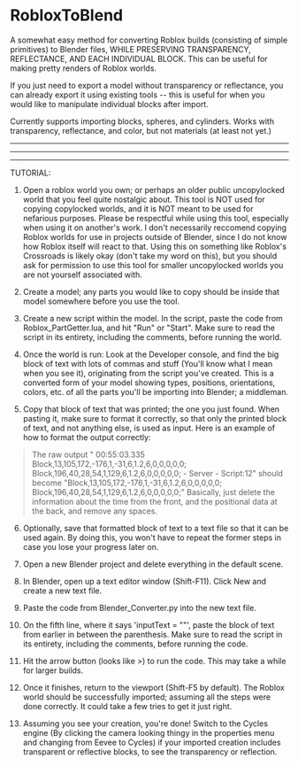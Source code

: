 # RobloxToBlend
A somewhat easy method for converting Roblox builds (consisting of simple primitives) to Blender files, WHILE PRESERVING TRANSPARENCY, REFLECTANCE, AND EACH INDIVIDUAL BLOCK. This can be useful for making pretty renders of Roblox worlds.

If you just need to export a model without transparency or reflectance, you can already export it using existing tools -- this is useful for when you would like to manipulate individual blocks after import.

Currently supports importing blocks, spheres, and cylinders.
Works with transparency, reflectance, and color, but not materials (at least not yet.)


--------


--------


--------

TUTORIAL:

1) Open a roblox world you own; or perhaps an older public uncopylocked world that you feel quite nostalgic about. This tool is NOT used for copying copylocked worlds, and it is NOT meant to be used for nefarious purposes. Please be respectful while using this tool, especially when using it on another's work. I don't necessarily reccomend copying Roblox worlds for use in projects outside of Blender, since I do not know how Roblox itself will react to that. Using this on something like Roblox's Crossroads is likely okay (don't take my word on this), but you should ask for permission to use this tool for smaller uncopylocked worlds you are not yourself associated with.

2) Create a model; any parts you would like to copy should be inside that model somewhere before you use the tool.

3) Create a new script within the model. In the script, paste the code from Roblox_PartGetter.lua, and hit "Run" or "Start". Make sure to read the script in its entirety, including the comments, before running the world.

4) Once the world is run: Look at the Developer console, and find the big block of text with lots of commas and stuff (You'll know what I mean when you see it), originating from the script you've created. This is a converted form of your model showing types, positions, orientations, colors, etc. of all the parts you'll be importing into Blender; a middleman.

5) Copy that block of text that was printed; the one you just found. When pasting it, make sure to format it correctly, so that only the printed block of text, and not anything else, is used as input.
Here is an example of how to format the output correctly:
>The raw output "  00:55:03.335  Block,13,105,172,-176,1,-31,6,1.2,6,0,0,0,0,0; Block,196,40,28,54,1,129,6,1.2,6,0,0,0,0,0;  -  Server - Script:12" should become "Block,13,105,172,-176,1,-31,6,1.2,6,0,0,0,0,0; Block,196,40,28,54,1,129,6,1.2,6,0,0,0,0,0;"
Basically, just delete the information about the time from the front, and the positional data at the back, and remove any spaces.

6) Optionally, save that formatted block of text to a text file so that it can be used again. By doing this, you won't have to repeat the former steps in case you lose your progress later on.

7) Open a new Blender project and delete everything in the default scene.

8) In Blender, open up a text editor window (Shift-F11). Click New and create a new text file.

9) Paste the code from Blender_Converter.py into the new text file.

10) On the fifth line, where it says 'inputText = ""', paste the block of text from earlier in between the parenthesis. Make sure to read the script in its entirety, including the comments, before running the code.

11) Hit the arrow button (looks like >) to run the code. This may take a while for larger builds.

12) Once it finishes, return to the viewport (Shift-F5 by default). The Roblox world should be successfully imported; assuming all the steps were done correctly. It could take a few tries to get it just right.

13) Assuming you see your creation, you're done! Switch to the Cycles engine (By clicking the camera looking thingy in the properties menu and changing from Eevee to Cycles) if your imported creation includes transparent or reflective blocks, to see the transparency or reflection.
